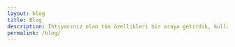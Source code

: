 ```yaml
---
layout: blog
title: Blog
description: İhtiyacınız olan tüm özellikleri bir araya getirdik, kullanıcı dostu ekranlar tasarladık.
permalink: /blog/
---
```


